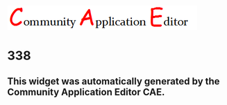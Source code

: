 ![CAE](https://github.com/PhilCAEOrg/CAE-Deployment-Temp/blob/gh-pages/frontendComponent-338/img/logo.png)  

338
===================


This widget was automatically generated by the Community Application Editor CAE.  
---------------
